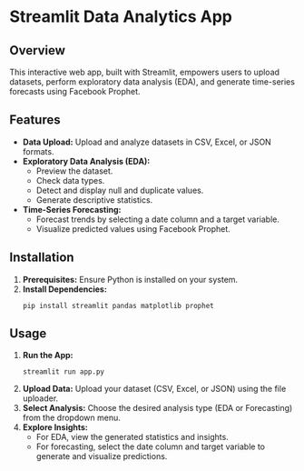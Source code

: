 # Streamlit Data Analytics App

## Overview

This interactive web app, built with Streamlit, empowers users to upload datasets, perform exploratory data analysis (EDA), and generate time-series forecasts using Facebook Prophet.

## Features

* **Data Upload:** Upload and analyze datasets in CSV, Excel, or JSON formats.
* **Exploratory Data Analysis (EDA):**
    * Preview the dataset.
    * Check data types.
    * Detect and display null and duplicate values.
    * Generate descriptive statistics.
* **Time-Series Forecasting:**
    * Forecast trends by selecting a date column and a target variable.
    * Visualize predicted values using Facebook Prophet.

## Installation

1.  **Prerequisites:** Ensure Python is installed on your system.
2.  **Install Dependencies:**
    ```
    pip install streamlit pandas matplotlib prophet
    ```

## Usage

1.  **Run the App:**
    ```
    streamlit run app.py
    ```
2.  **Upload Data:** Upload your dataset (CSV, Excel, or JSON) using the file uploader.
3.  **Select Analysis:** Choose the desired analysis type (EDA or Forecasting) from the dropdown menu.
4.  **Explore Insights:**
    * For EDA, view the generated statistics and insights.
    * For forecasting, select the date column and target variable to generate and visualize predictions.
